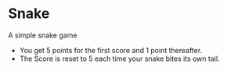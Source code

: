 # Snake
A simple snake game
- You get 5 points for the first score and 1 point thereafter.
- The Score is reset to 5 each time your snake bites its own tail.

